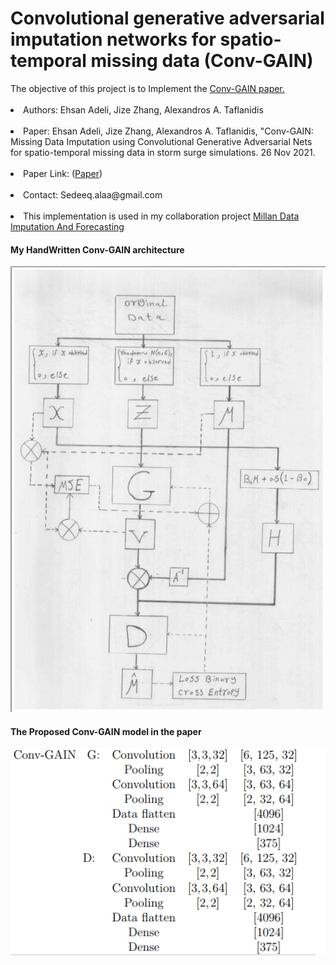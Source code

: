 <h1>Convolutional generative adversarial imputation networks for spatio-temporal missing data (Conv-GAIN)</h1>
The objective of this project is to Implement the <a href="https://arxiv.org/abs/2111.02823">Conv-GAIN paper.</a><br> <br>
<li>Authors: Ehsan Adeli, Jize Zhang, Alexandros A. Taflanidis</li><br>
<li>Paper: Ehsan Adeli, Jize Zhang, Alexandros A. Taflanidis, "Conv-GAIN: Missing Data Imputation using Convolutional Generative Adversarial Nets for spatio-temporal missing data in storm surge simulations. 26 Nov 2021.</li><br>
<li>Paper Link: (<a href="https://arxiv.org/abs/2111.02823">Paper</a>)</li><br>
<li>Contact: Sedeeq.alaa@gmail.com</li><br>

<li> This implementation is used in my collaboration project <a href="https://github.com/AlaaSedeeq/Millan-Data-Imputation-And-Forecasting">Millan Data Imputation And Forecasting</a>

<h4>My HandWritten Conv-GAIN architecture</h4>
<img src='data/Conv_Gain_HW.jpg'></img>

<h4>The Proposed Conv-GAIN model in the paper</h4>
<img src="data/Layers.png" align="left"></img>
